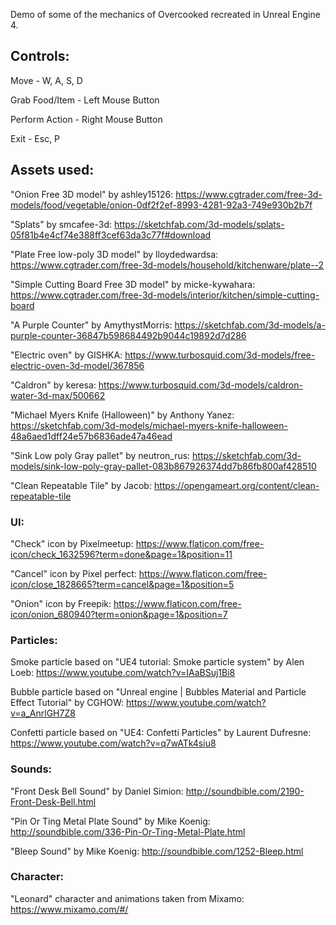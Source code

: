 Demo of some of the mechanics of Overcooked recreated in Unreal Engine 4.

## Controls:

Move - W, A, S, D

Grab Food/Item - Left Mouse Button

Perform Action - Right Mouse Button

Exit - Esc, P

## Assets used:

"Onion Free 3D model" by ashley15126:
https://www.cgtrader.com/free-3d-models/food/vegetable/onion-0df2f2ef-8993-4281-92a3-749e930b2b7f

"Splats" by smcafee-3d:
https://sketchfab.com/3d-models/splats-05f81b4e4cf74e388ff3cef63da3c77f#download

"Plate Free low-poly 3D model" by lloydedwardsa:
https://www.cgtrader.com/free-3d-models/household/kitchenware/plate--2

"Simple Cutting Board Free 3D model" by micke-kywahara:
https://www.cgtrader.com/free-3d-models/interior/kitchen/simple-cutting-board

"A Purple Counter" by AmythystMorris:
https://sketchfab.com/3d-models/a-purple-counter-36847b598684492b9044c19892d7d286

"Electric oven" by GISHKA:
https://www.turbosquid.com/3d-models/free-electric-oven-3d-model/367856

"Caldron" by keresa:
https://www.turbosquid.com/3d-models/caldron-water-3d-max/500662

"Michael Myers Knife (Halloween)" by Anthony Yanez:
https://sketchfab.com/3d-models/michael-myers-knife-halloween-48a6aed1dff24e57b6836ade47a46ead

"Sink Low poly Gray pallet" by neutron_rus:
https://sketchfab.com/3d-models/sink-low-poly-gray-pallet-083b867926374dd7b86fb800af428510

"Clean Repeatable Tile" by Jacob:
https://opengameart.org/content/clean-repeatable-tile

### UI:

"Check" icon by Pixelmeetup:
https://www.flaticon.com/free-icon/check_1632596?term=done&page=1&position=11

"Cancel" icon by Pixel perfect:
https://www.flaticon.com/free-icon/close_1828665?term=cancel&page=1&position=5

"Onion" icon by Freepik:
https://www.flaticon.com/free-icon/onion_680940?term=onion&page=1&position=7

### Particles:

Smoke particle based on "UE4 tutorial: Smoke particle system" by Alen Loeb:
https://www.youtube.com/watch?v=IAaBSuj1Bi8

Bubble particle based on "Unreal engine | Bubbles Material and Particle Effect Tutorial" by CGHOW:
https://www.youtube.com/watch?v=a_AnrlGH7Z8

Confetti particle based on "UE4: Confetti Particles" by Laurent Dufresne:
https://www.youtube.com/watch?v=q7wATk4siu8

### Sounds:

"Front Desk Bell Sound" by Daniel Simion:
http://soundbible.com/2190-Front-Desk-Bell.html

"Pin Or Ting Metal Plate Sound" by Mike Koenig:
http://soundbible.com/336-Pin-Or-Ting-Metal-Plate.html

"Bleep Sound" by Mike Koenig:
http://soundbible.com/1252-Bleep.html

### Character:

"Leonard" character and animations taken from Mixamo:
https://www.mixamo.com/#/
